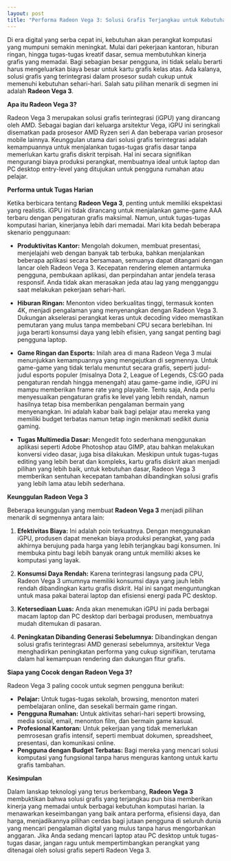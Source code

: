 ```yaml
---
layout: post
title: "Performa Radeon Vega 3: Solusi Grafis Terjangkau untuk Kebutuhan Harian"
---
```


Di era digital yang serba cepat ini, kebutuhan akan perangkat komputasi yang mumpuni semakin meningkat. Mulai dari pekerjaan kantoran, hiburan ringan, hingga tugas-tugas kreatif dasar, semua membutuhkan kinerja grafis yang memadai. Bagi sebagian besar pengguna, ini tidak selalu berarti harus mengeluarkan biaya besar untuk kartu grafis kelas atas. Ada kalanya, solusi grafis yang terintegrasi dalam prosesor sudah cukup untuk memenuhi kebutuhan sehari-hari. Salah satu pilihan menarik di segmen ini adalah **Radeon Vega 3**.

**Apa itu Radeon Vega 3?**

Radeon Vega 3 merupakan solusi grafis terintegrasi (iGPU) yang dirancang oleh AMD. Sebagai bagian dari keluarga arsitektur Vega, iGPU ini seringkali disematkan pada prosesor AMD Ryzen seri A dan beberapa varian prosesor mobile lainnya. Keunggulan utama dari solusi grafis terintegrasi adalah kemampuannya untuk menjalankan tugas-tugas grafis dasar tanpa memerlukan kartu grafis diskrit terpisah. Hal ini secara signifikan mengurangi biaya produksi perangkat, membuatnya ideal untuk laptop dan PC desktop entry-level yang ditujukan untuk pengguna rumahan atau pelajar.

**Performa untuk Tugas Harian**

Ketika berbicara tentang **Radeon Vega 3**, penting untuk memiliki ekspektasi yang realistis. iGPU ini tidak dirancang untuk menjalankan game-game AAA terbaru dengan pengaturan grafis maksimal. Namun, untuk tugas-tugas komputasi harian, kinerjanya lebih dari memadai. Mari kita bedah beberapa skenario penggunaan:

*   **Produktivitas Kantor:** Mengolah dokumen, membuat presentasi, menjelajahi web dengan banyak tab terbuka, bahkan menjalankan beberapa aplikasi secara bersamaan, semuanya dapat ditangani dengan lancar oleh Radeon Vega 3. Kecepatan rendering elemen antarmuka pengguna, pembukaan aplikasi, dan perpindahan antar jendela terasa responsif. Anda tidak akan merasakan jeda atau lag yang mengganggu saat melakukan pekerjaan sehari-hari.

*   **Hiburan Ringan:** Menonton video berkualitas tinggi, termasuk konten 4K, menjadi pengalaman yang menyenangkan dengan Radeon Vega 3. Dukungan akselerasi perangkat keras untuk decoding video memastikan pemutaran yang mulus tanpa membebani CPU secara berlebihan. Ini juga berarti konsumsi daya yang lebih efisien, yang sangat penting bagi pengguna laptop.

*   **Game Ringan dan Esports:** Inilah area di mana Radeon Vega 3 mulai menunjukkan kemampuannya yang mengejutkan di segmennya. Untuk game-game yang tidak terlalu menuntut secara grafis, seperti judul-judul esports populer (misalnya Dota 2, League of Legends, CS:GO pada pengaturan rendah hingga menengah) atau game-game indie, iGPU ini mampu memberikan frame rate yang playable. Tentu saja, Anda perlu menyesuaikan pengaturan grafis ke level yang lebih rendah, namun hasilnya tetap bisa memberikan pengalaman bermain yang menyenangkan. Ini adalah kabar baik bagi pelajar atau mereka yang memiliki budget terbatas namun tetap ingin menikmati sedikit dunia gaming.

*   **Tugas Multimedia Dasar:** Mengedit foto sederhana menggunakan aplikasi seperti Adobe Photoshop atau GIMP, atau bahkan melakukan konversi video dasar, juga bisa dilakukan. Meskipun untuk tugas-tugas editing yang lebih berat dan kompleks, kartu grafis diskrit akan menjadi pilihan yang lebih baik, untuk kebutuhan dasar, Radeon Vega 3 memberikan sentuhan kecepatan tambahan dibandingkan solusi grafis yang lebih lama atau lebih sederhana.

**Keunggulan Radeon Vega 3**

Beberapa keunggulan yang membuat **Radeon Vega 3** menjadi pilihan menarik di segmennya antara lain:

1.  **Efektivitas Biaya:** Ini adalah poin terkuatnya. Dengan menggunakan iGPU, produsen dapat menekan biaya produksi perangkat, yang pada akhirnya berujung pada harga yang lebih terjangkau bagi konsumen. Ini membuka pintu bagi lebih banyak orang untuk memiliki akses ke komputasi yang layak.

2.  **Konsumsi Daya Rendah:** Karena terintegrasi langsung pada CPU, Radeon Vega 3 umumnya memiliki konsumsi daya yang jauh lebih rendah dibandingkan kartu grafis diskrit. Hal ini sangat menguntungkan untuk masa pakai baterai laptop dan efisiensi energi pada PC desktop.

3.  **Ketersediaan Luas:** Anda akan menemukan iGPU ini pada berbagai macam laptop dan PC desktop dari berbagai produsen, membuatnya mudah ditemukan di pasaran.

4.  **Peningkatan Dibanding Generasi Sebelumnya:** Dibandingkan dengan solusi grafis terintegrasi AMD generasi sebelumnya, arsitektur Vega menghadirkan peningkatan performa yang cukup signifikan, terutama dalam hal kemampuan rendering dan dukungan fitur grafis.

**Siapa yang Cocok dengan Radeon Vega 3?**

Radeon Vega 3 paling cocok untuk segmen pengguna berikut:

*   **Pelajar:** Untuk tugas-tugas sekolah, browsing, menonton materi pembelajaran online, dan sesekali bermain game ringan.
*   **Pengguna Rumahan:** Untuk aktivitas sehari-hari seperti browsing, media sosial, email, menonton film, dan bermain game kasual.
*   **Profesional Kantoran:** Untuk pekerjaan yang tidak memerlukan pemrosesan grafis intensif, seperti membuat dokumen, spreadsheet, presentasi, dan komunikasi online.
*   **Pengguna dengan Budget Terbatas:** Bagi mereka yang mencari solusi komputasi yang fungsional tanpa harus menguras kantong untuk kartu grafis tambahan.

**Kesimpulan**

Dalam lanskap teknologi yang terus berkembang, **Radeon Vega 3** membuktikan bahwa solusi grafis yang terjangkau pun bisa memberikan kinerja yang memadai untuk berbagai kebutuhan komputasi harian. Ia menawarkan keseimbangan yang baik antara performa, efisiensi daya, dan harga, menjadikannya pilihan cerdas bagi jutaan pengguna di seluruh dunia yang mencari pengalaman digital yang mulus tanpa harus mengorbankan anggaran. Jika Anda sedang mencari laptop atau PC desktop untuk tugas-tugas dasar, jangan ragu untuk mempertimbangkan perangkat yang ditenagai oleh solusi grafis seperti Radeon Vega 3.

